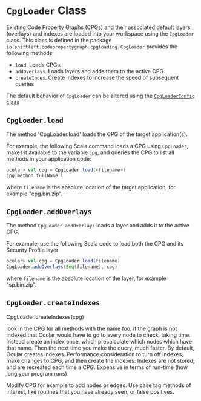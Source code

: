 # `CpgLoader` Class

Existing Code Property Graphs (CPGs) and their associated default layers (overlays) and indexes are loaded into your workspace using the `CpgLoader` class. This class is defined in the package `io.shiftleft.codepropertygraph.cpgloading`. `CpgLoader` provides the following methods:

* `load`. Loads CPGs.
* `addOverlays`. Loads layers and adds them to the active CPG.
* `createIndex`. Create indexes to increase the speed of subsequent queries

The default behavior of `CpgLoader` can be altered using the [`CpgLoaderConfig` class](cpgloaderconfig.md)

## `CpgLoader.load`

The method 'CpgLoader.load' loads the CPG of the target application(s).

For example, the following Scala command loads a CPG using `CpgLoader`, makes it available to the variable `cpg`, and queries the CPG to list all methods in your application code:

```scala
ocular> val cpg = CpgLoader.load(<filename>)
cpg.method.fullName.l
```

where `filename` is the absolute location of the target application, for example "cpg.bin.zip".
  
## `CpgLoader.addOverlays`

The method `CpgLoader.addOverlays` loads a layer and adds it to the active CPG. 

For example, use the following Scala code to load both the CPG and its Security Profile layer 

```scala
ocular> val cpg = CpgLoader.load(filename)
CpgLoader.addOverlays(Seq(filename), cpg)
```
where `filename` is the absolute location of the layer, for example "sp.bin.zip".
  
## `CpgLoader.createIndexes`

CpgLoader.createIndexes(cpg)

look in the CPG for all methods with the name foo, if the graph is not indexed that Ocular would have to go to every node to check, taking time. Instead create an index once, which precalculate which nodes which have that name. Then the next time you make the query, much faster. By default, Ocular creates indexes. Performance consideration to turn off indexes, make changes to CPG, and then create the indexes. Indexes are not stored, and are recreated each time a CPG. Expensive in terms of run-time (how long your program runs)

Modify CPG for example to add nodes or edges. Use case tag methods of interest, like routines that you have already seen, or false positives.



